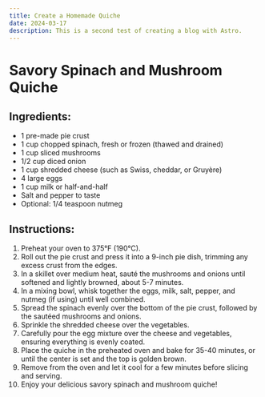 ```yaml
---
title: Create a Homemade Quiche
date: 2024-03-17
description: This is a second test of creating a blog with Astro.
---
```


# Savory Spinach and Mushroom Quiche

## Ingredients:

-   1 pre-made pie crust
-   1 cup chopped spinach, fresh or frozen (thawed and drained)
-   1 cup sliced mushrooms
-   1/2 cup diced onion
-   1 cup shredded cheese (such as Swiss, cheddar, or Gruyère)
-   4 large eggs
-   1 cup milk or half-and-half
-   Salt and pepper to taste
-   Optional: 1/4 teaspoon nutmeg

## Instructions:

1. Preheat your oven to 375°F (190°C).
2. Roll out the pie crust and press it into a 9-inch pie dish, trimming any excess crust from the edges.
3. In a skillet over medium heat, sauté the mushrooms and onions until softened and lightly browned, about 5-7 minutes.
4. In a mixing bowl, whisk together the eggs, milk, salt, pepper, and nutmeg (if using) until well combined.
5. Spread the spinach evenly over the bottom of the pie crust, followed by the sautéed mushrooms and onions.
6. Sprinkle the shredded cheese over the vegetables.
7. Carefully pour the egg mixture over the cheese and vegetables, ensuring everything is evenly coated.
8. Place the quiche in the preheated oven and bake for 35-40 minutes, or until the center is set and the top is golden brown.
9. Remove from the oven and let it cool for a few minutes before slicing and serving.
10. Enjoy your delicious savory spinach and mushroom quiche!
